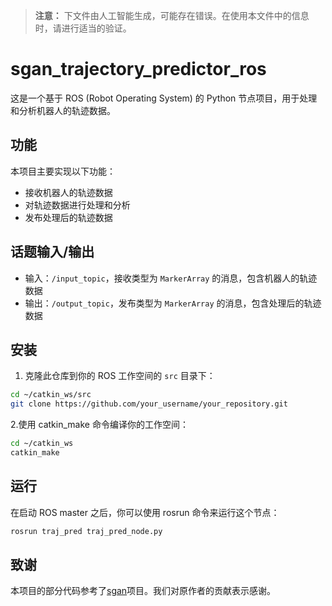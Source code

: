 > **注意：** 下文件由人工智能生成，可能存在错误。在使用本文件中的信息时，请进行适当的验证。

# sgan_trajectory_predictor_ros

这是一个基于 ROS (Robot Operating System) 的 Python 节点项目，用于处理和分析机器人的轨迹数据。

## 功能

本项目主要实现以下功能：

- 接收机器人的轨迹数据
- 对轨迹数据进行处理和分析
- 发布处理后的轨迹数据

## 话题输入/输出

- 输入：`/input_topic`，接收类型为 `MarkerArray` 的消息，包含机器人的轨迹数据
- 输出：`/output_topic`，发布类型为 `MarkerArray` 的消息，包含处理后的轨迹数据

## 安装

1. 克隆此仓库到你的 ROS 工作空间的 `src` 目录下：

```bash
cd ~/catkin_ws/src
git clone https://github.com/your_username/your_repository.git
```

2.使用 catkin_make 命令编译你的工作空间：
```bash
cd ~/catkin_ws
catkin_make
```

## 运行
在启动 ROS master 之后，你可以使用 rosrun 命令来运行这个节点：
```bash
rosrun traj_pred traj_pred_node.py
```

## 致谢
本项目的部分代码参考了[sgan](https://github.com/agrimgupta92/sgan)项目。我们对原作者的贡献表示感谢。
